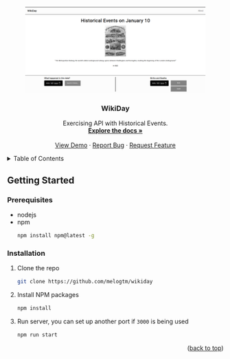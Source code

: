 <p align="center">
  <img height=200 src="public/images/site-teaser.png" />
</p>

<h3 align="center">WikiDay</h3>
  
  <p align="center">
    Exercising API with Historical Events.
    <br />
    <a href="https://github.com/melogtm/wikiday"><strong>Explore the docs »</strong></a>
    <br />
    <br />
    <a href="https://github.com/melogtm/wikiday">View Demo</a>
    ·
    <a href="https://github.com/melogtm/wikiday/issues">Report Bug</a>
    ·
    <a href="https://github.com/melogtm/wikiday/issues">Request Feature</a>
  </p>
</div>

<details>
  <summary>Table of Contents</summary>
  <ol>
    <li>
      <a href="#getting-started">Getting Started</a>
      <ul>
        <li><a href="#prerequisites">Prerequisites</a></li>
        <li><a href="#installation">Installation</a></li>
      </ul>
    </li>
  </ol>
</details>


<!-- GETTING STARTED -->
## Getting Started

### Prerequisites
* nodejs
* npm
  ```sh
  npm install npm@latest -g
  ```

### Installation

1. Clone the repo
   ```sh
   git clone https://github.com/melogtm/wikiday
   ```
2. Install NPM packages
   ```sh
   npm install
   ```
3. Run server, you can set up another port if ```3000``` is being used
   ```sh
   npm run start 
   ```

<p align="right">(<a href="#readme-top">back to top</a>)</p>

